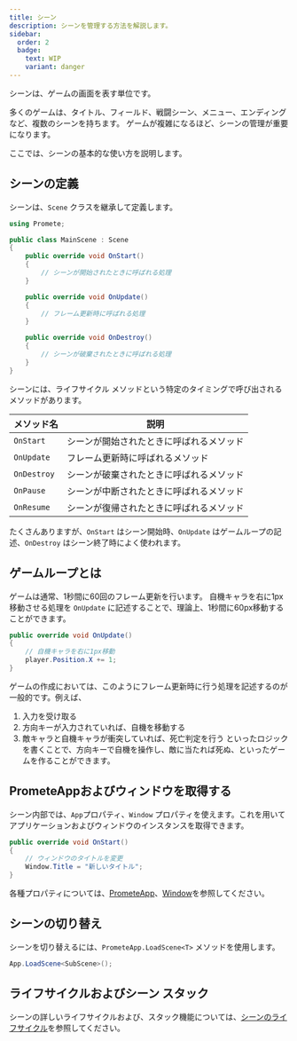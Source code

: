 ```yaml
---
title: シーン
description: シーンを管理する方法を解説します。
sidebar:
  order: 2
  badge:
    text: WIP
    variant: danger
---
```


シーンは、ゲームの画面を表す単位です。

多くのゲームは、タイトル、フィールド、戦闘シーン、メニュー、エンディングなど、複数のシーンを持ちます。
ゲームが複雑になるほど、シーンの管理が重要になります。

ここでは、シーンの基本的な使い方を説明します。

## シーンの定義
シーンは、`Scene` クラスを継承して定義します。

```csharp title=MainScene.cs
using Promete;

public class MainScene : Scene
{
    public override void OnStart()
    {
        // シーンが開始されたときに呼ばれる処理
    }

    public override void OnUpdate()
    {
        // フレーム更新時に呼ばれる処理
    }

    public override void OnDestroy()
    {
        // シーンが破棄されたときに呼ばれる処理
    }
}
```

シーンには、ライフサイクル メソッドという特定のタイミングで呼び出されるメソッドがあります。

| メソッド名 | 説明 |
| --- | --- |
| `OnStart` | シーンが開始されたときに呼ばれるメソッド |
| `OnUpdate` | フレーム更新時に呼ばれるメソッド |
| `OnDestroy` | シーンが破棄されたときに呼ばれるメソッド |
| `OnPause` | シーンが中断されたときに呼ばれるメソッド |
| `OnResume` | シーンが復帰されたときに呼ばれるメソッド |

たくさんありますが、`OnStart` はシーン開始時、`OnUpdate` はゲームループの記述、`OnDestroy` はシーン終了時によく使われます。

## ゲームループとは
ゲームは通常、1秒間に60回のフレーム更新を行います。
自機キャラを右に1px移動させる処理を `OnUpdate` に記述することで、理論上、1秒間に60px移動することができます。

```csharp title=例
public override void OnUpdate()
{
    // 自機キャラを右に1px移動
    player.Position.X += 1;
}
```

ゲームの作成においては、このようにフレーム更新時に行う処理を記述するのが一般的です。例えば、
1. 入力を受け取る
2. 方向キーが入力されていれば、自機を移動する
3. 敵キャラと自機キャラが衝突していれば、死亡判定を行う
といったロジックを書くことで、方向キーで自機を操作し、敵に当たれば死ぬ、といったゲームを作ることができます。

## PrometeAppおよびウィンドウを取得する
シーン内部では、`App`プロパティ、`Window` プロパティを使えます。これを用いてアプリケーションおよびウィンドウのインスタンスを取得できます。

```csharp
public override void OnStart()
{
    // ウィンドウのタイトルを変更
    Window.Title = "新しいタイトル";
}
```

各種プロパティについては、[PrometeApp](/guide/features/app)、[Window](/guide/features/window)を参照してください。


## シーンの切り替え
シーンを切り替えるには、`PrometeApp.LoadScene<T>` メソッドを使用します。

```cs
App.LoadScene<SubScene>();
```

## ライフサイクルおよびシーン スタック
シーンの詳しいライフサイクルおよび、スタック機能については、[シーンのライフサイクル](/guide/features/scene-lifecycle)を参照してください。
